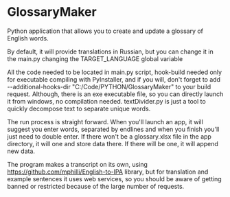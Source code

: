 # GlossaryMaker
Python application that allows you to create and update a glossary of English words.

By default, it will provide translations in Russian, but you can change it in the main.py changing the TARGET_LANGUAGE global variable

All the code needed to be located in main.py script, hook-build needed only for executable compiling with PyInstaller, and if you will, don't forget to add --additional-hooks-dir "C:/Code/PYTHON/GlossaryMaker" to your build request. Although, there is an exe executable file, so you can directly launch it from windows, no compilation needed. textDivider.py 
is just a tool to quickly decompose text to separate unique words.

The run process is straight forward. When you'll launch an app, it will suggest you enter words, separated by endlines and when you finish you'll just need to double enter. If there won't be a glossary.xlsx file in the app directory, it will one and store data there. If there will be one, it will append new data.

The program makes a transcript on its own, using https://github.com/mphilli/English-to-IPA library, but for translation and example sentences it uses web services, so you should be aware of getting banned or restricted because of the large number of requests.
